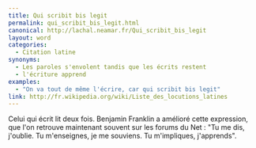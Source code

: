 ```yaml
---
title: Qui scribit bis legit
permalink: qui_scribit_bis_legit.html
canonical: http://lachal.neamar.fr/Qui_scribit_bis_legit
layout: word
categories:
  - Citation latine
synonyms:
  - Les paroles s'envolent tandis que les écrits restent
  - l'écriture apprend
examples:
  - "On va tout de même l'écrire, car qui scribit bis legit"
link: http://fr.wikipedia.org/wiki/Liste_des_locutions_latines
---
```


Celui qui écrit lit deux fois.
Benjamin Franklin a amélioré cette expression, que l'on retrouve maintenant souvent sur les forums du Net :
"Tu me dis, j'oublie. Tu m'enseignes, je me souviens. Tu m'impliques, j'apprends".

